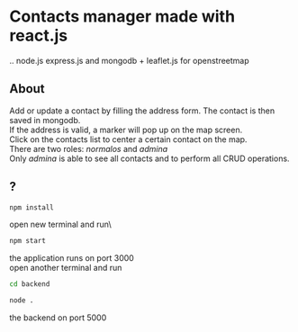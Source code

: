 # Contacts manager made with react.js
..  node.js express.js and mongodb + leaflet.js for openstreetmap

## About
Add or update a contact by filling the address form. The contact is then saved in mongodb.\
If the address is valid, a marker will pop up on the map screen.\
Click on the contacts list to center a certain contact on the map.\
There are two roles: *normalos* and *admina*\
Only *admina* is able to see all contacts and to perform all CRUD operations.


## ?
```bash
npm install
```
open new terminal and run\
```bash
npm start
```
the application runs on port 3000\
open another terminal and run

```bash
cd backend

```

```bash
node .
```
the backend on port 5000
